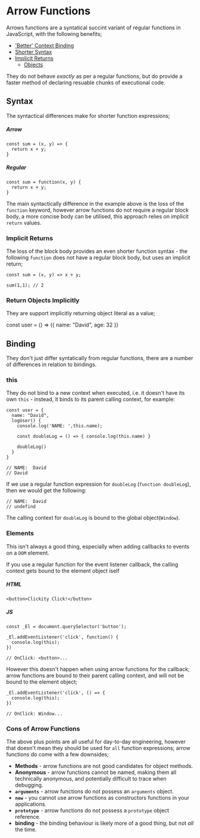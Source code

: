 # Arrow Functions

Arrows functions are a syntatical succint variant of regular functions in JavaScript, with the following benefits;

- ['Better' Context Binding](#this)
- [Shorter Syntax](#syntax)
- [Implicit Returns](#implicit-returns)
  - [Objects](#return-objects-implicitly)

They do not behave _exactly_ as per a regular functions, but do provide a faster method of declaring resuable chunks of executional code.

## Syntax

The syntactical differences make for shorter function expressions;

##### Arrow

```
const sum = (x, y) => {
  return x + y;
}
```

##### Regular

```
const sum = function(x, y) {
  return x + y;
}
```

The main syntactically difference in the example above is the loss of the `function` keyword, however arrow functions do not require a regular block body, a more concise body can be utilised, this approach relies on implicit `return` values.

### Implicit Returns

The loss of the block body provides an even shorter function syntax - the following `function` does not have a regular block body, but uses an implicit return;

```
const sum = (x, y) => x + y;

sum(1,1); // 2
```

### Return Objects Implicitly

They are support implicitly returning object literal as a value;

const user = () => ({
name: "David",
age: 32
})

## Binding

They don't just differ syntatically from regular functions, there are a number of differences in relation to bindings.

### this

They do not bind to a new context when executed, i.e. it doesn't have its own `this` - instead, it binds to its parent calling context, for example:

```
const user = {
  name: "David",
  logUser() {
    console.log('NAME: ',this.name);

    const doubleLog = () => { console.log(this.name) }

    doubleLog()
  }
}

// NAME:  David
// David
```

If we use a regular function expression for `doubleLog` (`function doubleLog`), then we would get the following:

```
// NAME:  David
// undefind
```

The calling context for `doubleLog` is bound to the global object(`Window`).

### Elements

This isn't always a good thing, especially when adding callbacks to events on a `DOM` element.

If you use a regular function for the event listener callback, the calling context gets bound to the element object iself

##### HTML

```
<button>Clickity Click!</button>
```

##### JS

```
const _El = document.querySelector('button');

_El.addEventListener('click', function() {
  console.log(this);
})

// OnClick: <button>...

```

However this doesn't happen when using arrow functions for the callback; arrow functions are bound to their parent calling context, and will not be bound to the element object;

```
_El.addEventListener('click', () => {
  console.log(this);
})

// OnClick: Window...
```

### Cons of Arrow Functions

The above plus points are all useful for day-to-day engineering, however that doesn't mean they should be used for `all` function expressions; arrow functions do come with a few downsides;

- **Methods** - arrow functions are not good candidates for object methods.
- **Anonymous** - arrow functions cannot be named, making them all technically anonymous, and potentially difficult to trace when debugging.
- **`arguments`** - arrow functions do not possess an `arguments` object.
- **`new`** - you cannot use arrow functions as constructors functions in your applications.
- **`prototype`** - arrow functions do not possess a `prototype` object reference.
- **binding** - the binding behaviour is likely more of a good thing, but not _all_ the time.
